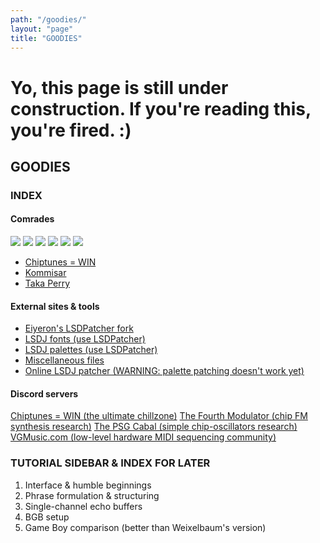 ```yaml
---
path: "/goodies/"
layout: "page"
title: "GOODIES"
---
```


# Yo, this page is still under construction. If you're reading this, you're fired. :)

## GOODIES

### INDEX

#### Comrades

<a href="http://www.notepad.org" target="_blank"><img src="/img/notepad.gif"></a>
<a href="https://defensemech.com/" target="_blank"><img src="/img/defense.gif"></a>
<a href="http://heckscaper.com" target="_blank"><img src="/img/emmalink.gif"></a>
<a href="http://kurorak.xyz/" target="_blank"><img src="/img/kurorak.gif"></a>
<a href="http://melodymonarchy.com/" target="_blank"><img src="/img/smol_sylvy_banner.jpg"></a>
<a href="http://yzyxmusic.com/" target="_blank"><img src="/img/yzyx2.gif"></a>

* <a href="https://chiptuneswin.com/" target="_blank">Chiptunes = WIN</a>
* <a href="https://soundcloud.com/kommisar/" target="_blank">Kommisar</a>
* <a href="http://takaperry.com/" target="_blank">Taka Perry</a>

#### External sites & tools

* <a href="https://github.com/Eiyeron/lsdpatch/releases/" target="_blank">Eiyeron's LSDPatcher fork</a>
* <a href="https://github.com/urbster1/lsdfonts/" target="_blank">LSDJ fonts (use LSDPatcher)</a>
* <a href="https://github.com/urbster1/lsdpals/" target="_blank">LSDJ palettes (use LSDPatcher)</a>
* <a href="http://2a03.free.fr/?p=pub&dir=aquellex" target="_blank">Miscellaneous files</a>
* <a href="https://tommitytom.co.uk/lsdj" target="_blank">Online LSDJ patcher (WARNING: palette patching doesn't work yet)</a>

#### Discord servers

<a href="https://discord.gg/cAgBjHa/" target="_blank">Chiptunes = WIN (the ultimate chillzone)</a>
<a href="https://discord.gg/dvksbHh/" target="_blank">The Fourth Modulator (chip FM synthesis research)</a>
<a href="https://discord.gg/dURHtZp/" target="_blank">The PSG Cabal (simple chip-oscillators research)</a>
<a href="https://discord.gg/XR87eFs/" target="_blank">VGMusic.com (low-level hardware MIDI sequencing community)</a>

### TUTORIAL SIDEBAR & INDEX FOR LATER

1. Interface & humble beginnings
2. Phrase formulation & structuring
3. Single-channel echo buffers
4. BGB setup
5. Game Boy comparison (better than Weixelbaum's version)
